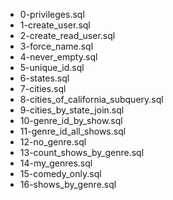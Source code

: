 * 0-privileges.sql
* 1-create_user.sql
* 2-create_read_user.sql
* 3-force_name.sql
* 4-never_empty.sql
* 5-unique_id.sql
* 6-states.sql
* 7-cities.sql
* 8-cities_of_california_subquery.sql
* 9-cities_by_state_join.sql
* 10-genre_id_by_show.sql
* 11-genre_id_all_shows.sql
* 12-no_genre.sql
* 13-count_shows_by_genre.sql
* 14-my_genres.sql
* 15-comedy_only.sql
* 16-shows_by_genre.sql
